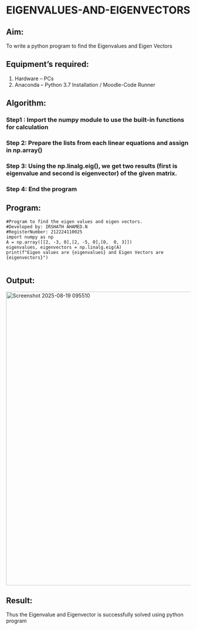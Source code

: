 # EIGENVALUES-AND-EIGENVECTORS
## Aim:
To write a python program to find the Eigenvalues and Eigen Vectors
## Equipment’s required:
1. 	Hardware – PCs
2. 	Anaconda – Python 3.7 Installation / Moodle-Code Runner
## Algorithm:
### Step1 : Import the numpy module to use the built-in functions for calculation
### Step 2: Prepare the lists from each linear equations and assign in np.array()
### Step 3: Using the np.linalg.eig(),  we get two results (first is eigenvalue and second is eigenvector) of the given matrix.
### Step 4: End the program

## Program:
```
#Program to find the eigen values and eigen vectors.
#Developed by: IRSHATH AHAMED.N 
#RegisterNumber: 212224110025
import numpy as np
A = np.array([[2, -3, 0],[2, -5, 0],[0,  0, 3]])
eigenvalues, eigenvectors = np.linalg.eig(A)
print(f"Eigen values are {eigenvalues} and Eigen Vectors are {eigenvectors}")


```

## Output:
<img width="1359" height="801" alt="Screenshot 2025-08-19 095510" src="https://github.com/user-attachments/assets/b6c7d882-cff2-45a9-9a1b-e8e8c349e6b2" />

## Result:
Thus the Eigenvalue and Eigenvector is successfully solved using python program
